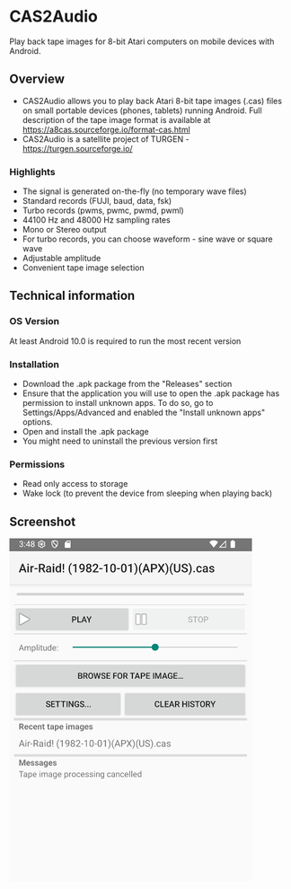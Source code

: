 # CAS2Audio
Play back tape images for 8-bit Atari computers on mobile devices with Android.

## Overview

* CAS2Audio allows you to play back Atari 8-bit tape images (.cas) files on small portable devices (phones, tablets) running Android. Full description of the tape image format is available at https://a8cas.sourceforge.io/format-cas.html
* CAS2Audio is a satellite project of TURGEN - https://turgen.sourceforge.io/

### Highlights

* The signal is generated on-the-fly (no temporary wave files)
* Standard records (FUJI, baud, data, fsk)
* Turbo records (pwms, pwmc, pwmd, pwml)
* 44100 Hz and 48000 Hz sampling rates
* Mono or Stereo output
* For turbo records, you can choose waveform - sine wave or square wave
* Adjustable amplitude
* Convenient tape image selection

## Technical information

### OS Version
At least Android 10.0 is required to run the most recent version

### Installation

* Download the .apk package from the "Releases" section
* Ensure that the application you will use to open the .apk package has permission to install unknown apps. To do so, go to Settings/Apps/Advanced and enabled the "Install unknown apps" options.
* Open and install the .apk package
* You might need to uninstall the previous version first

### Permissions

* Read only access to storage
* Wake lock (to prevent the device from sleeping when playing back)

## Screenshot
![Screenshot](c2a_shot1.png)
